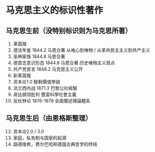 # 马克思主义的标识性著作
## 马克思生前（没特别标识则为马克思所著）

1. 莱茵报
2. 德法年鉴 1844.2 马恩合著 从唯心到唯物 / 从革命民主主义到共产主义
3. 圣神家族 1844.8 马恩合著
4. 德意志意识形态 1844.8 马恩合著 历史唯物主义观点
5. 共产党宣言 1848.2 马克思主义公开
6. 新莱茵报 
7. 资本论1.0 餘剩價值學說
8. 法兰西内战 1871.3 巴黎公社經驗
9. 哥达纲领批判 豐富科學社會主義
10. 反杜林论 1876-1878 全面闡述理論體系

## 马克思生后（由恩格斯整理）

12. 资本论2.0 / 3.0
13. 家庭，私有制与国家的起源
14. 路德维希，费尔巴哈和德国古典哲学的终结